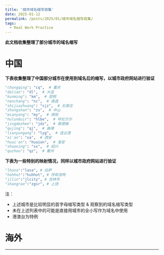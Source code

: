 ```yaml
---
title: '城市域名缩写收集'
date: 2025-01-12
permalink: /posts/2025/01/城市域名缩写收集/
tags:
  - Real Work Practice
---
```


**此文档收集整理了部分城市的域名缩写**

# 中国

**下表收集整理了中国部分城市在使用到域名后的缩写，以城市政府网站进行验证**

```python
"chongqing": "cq",  # 重庆
"dalian": "dl",  # 大连
"kunming": "km",  # 昆明
"nanchang": "nc",  # 南昌
"shijiazhuang": "sjz",  # 石家庄
"zhongshan": "zs",  # 中山
"mianyang": "my",  # 绵阳
"hulunbuir": "hlbe",  # 呼伦贝尔
"jingdezhen": "jdz",  # 景德镇
"qujing": "qj",  # 曲靖
"lianyungang": "lyg",  # 连云港
"xi'an": "xa",  # 西安
"huai'an": "huaian",  # 淮安
"shaoxing": "sx",  # 绍兴
"quzhou": "qz",  # 衢州
```

**下表为一些特别的映射情况，同样以城市政府网站进行验证**

```python
"lhasa":"lasa", # 拉萨
"hohhot":"huhhot", # 呼和浩特
"jilin":"jlcity", # 吉林市
"shangrao":"zgsr", # 上饶
```

注：

* 上述城市是比较明显的首字母缩写类型 & 观察到的域名缩写类型
* 未在上述列表中的可能是直接用城市的全小写作为域名中使用
* 港澳台为特例

# 海外






------

